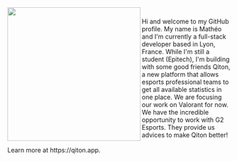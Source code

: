 <img align="left" height="300" src="https://matheograil.info/_nuxt/qiton.C70YagVN.png"  />

###

<p align="left">Hi and welcome to my GitHub profile. My name is Mathéo and I'm currently a full-stack developer based in Lyon, France. While I'm still a student (Epitech), I'm building with some good friends Qiton, a new platform that allows esports professional teams to get all available statistics in one place. We are focusing our work on Valorant for now. We have the incredible opportunity to work with G2 Esports. They provide us advices to make Qiton better!<br><br>Learn more at https://qiton.app.</p>

###
